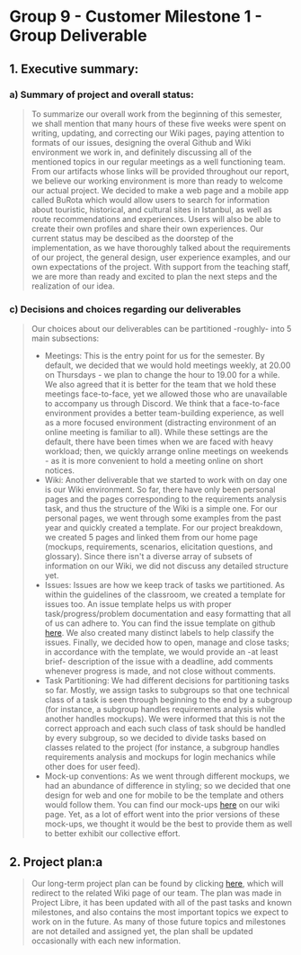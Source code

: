 # Group 9 - Customer Milestone 1 - Group Deliverable

## 1. Executive summary:
### a) Summary of project and overall status:
>  To summarize our overall work from the beginning of this semester, we shall mention that many hours of these five weeks were spent on writing, updating, and correcting our Wiki pages, paying attention to formats of our issues, designing the overal Github and Wiki environment we work in, and definitely discussing all of the mentioned topics in our regular meetings as a well functioning team. From our artifacts whose links will be provided throughout our report, we believe our working environment is more than ready to welcome our actual project. We decided to make a web page and a mobile app called BuRota which would allow users to search for information about touristic, historical, and cultural sites in Istanbul, as well as route recommendations and experiences. Users will also be able to create their own profiles and share their own experiences. Our current status may be descibed as the doorstep of the implementation, as we have thoroughly talked about the requirements of our project, the general design, user experience examples, and our own expectations of the project. With support from the teaching staff, we are more than ready and excited to plan the next steps and the realization of our idea.

### c) Decisions and choices regarding our deliverables
> Our choices about our deliverables can be partitioned -roughly- into 5 main subsections:
>   - Meetings: This is the entry point for us for the semester. By default, we decided that we would hold meetings weekly, at 20.00 on Thursdays - we plan to change the hour to 19.00 for a while. We also agreed that it is better for the team that we hold these meetings face-to-face, yet we allowed those who are unavailable to accompany us through Discord. We think that a face-to-face environment provides a better team-building experience, as well as a more focused environment (distracting environment of an online meeting is familiar to all). While these settings are the default, there have been times when we are faced with heavy workload; then, we quickly arrange online meetings on weekends - as it is more convenient to hold a meeting online on short notices.
>   - Wiki: Another deliverable that we started to work with on day one is our Wiki environment. So far, there have only been personal pages and the pages corresponding to the requirements analysis task, and thus the structure of the Wiki is a simple one. For our personal pages, we went through some examples from the past year and quickly created a template. For our project breakdown, we created 5 pages and linked them from our home page (mockups, requirements, scenarios, elicitation questions, and glossary). Since there isn't a diverse array of subsets of information on our Wiki, we did not discuss any detailed structure yet.
>   - Issues: Issues are how we keep track of tasks we partitioned. As within the guidelines of the classroom, we created a template for issues too. An issue template helps us with proper task/progress/problem documentation and easy formatting that all of us can adhere to. You can find the issue template on github [here](https://github.com/bounswe/bounswe2024group9/blob/main/.github/ISSUE_TEMPLATE/custom-issue-template.md). We also created many distinct labels to help classify the issues. Finally, we decided how to open, manage and close tasks; in accordance with the template, we would provide an -at least brief- description of the issue with a deadline, add comments whenever progress is made, and not close without comments. 
>   - Task Partitioning: We had different decisions for partitioning tasks so far. Mostly, we assign tasks to subgroups so that one technical class of a task is seen through beginning to the end by a subgroup (for instance, a subgroup handles requirements analysis while another handles mockups). We were informed that this is not the correct approach and each such class of task should be handled by every subgroup, so we decided to divide tasks based on classes related to the project (for instance, a subgroup handles requirements analysis and mockups for login mechanics while other does for user feed).
>   - Mock-up conventions: As we went through different mockups, we had an abundance of difference in styling; so we decided that one design for web and one for mobile to be the template and others would follow them. You can find our mock-ups [here](https://github.com/bounswe/bounswe2024group9/wiki/Mockups) on our wiki page. Yet, as a lot of effort went into the prior versions of these mock-ups, we thought it would be the best to provide them as well to better exhibit our collective effort.

## 2. Project plan:a
> Our long-term project plan can be found by clicking [here](https://github.com/bounswe/bounswe2024group9/wiki/Long%E2%80%90term-planning-%F0%9F%93%85), which will redirect to the related Wiki page of our team. The plan was made in Project Libre, it has been updated with all of the past tasks and known milestones, and also contains the most important topics we expect to work on in the future. As many of those future topics and milestones are not detailed and assigned yet, the plan shall be updated occasionally with each new information.


